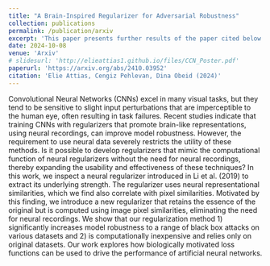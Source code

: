 ```yaml
---
title: "A Brain-Inspired Regularizer for Adversarial Robustness"
collection: publications
permalink: /publication/arxiv
excerpt: 'This paper presents further results of the paper cited below.'
date: 2024-10-08
venue: 'Arxiv'
# slidesurl: 'http://elieattias1.github.io/files/CCN_Poster.pdf'
paperurl: 'https://arxiv.org/abs/2410.03952'
citation: 'Elie Attias, Cengiz Pehlevan, Dina Obeid (2024)'
---
```


Convolutional Neural Networks (CNNs) excel in many visual tasks, but they tend to be sensitive to slight input perturbations that are imperceptible to the human eye, often resulting in task failures. Recent studies indicate that training CNNs with regularizers that promote brain-like representations, using neural recordings, can improve model robustness. However, the requirement to use neural data severely restricts the utility of these methods. Is it possible to develop regularizers that mimic the computational function of neural regularizers without the need for neural recordings, thereby expanding the usability and effectiveness of these techniques? In this work, we inspect a neural regularizer introduced in Li et al. (2019) to extract its underlying strength. The regularizer uses neural representational similarities, which we find also correlate with pixel similarities. Motivated by this finding, we introduce a new regularizer that retains the essence of the original but is computed using image pixel similarities, eliminating the need for neural recordings.  We show that our regularization method 1) significantly increases model robustness to a range of black box attacks on various datasets and 2) is computationally inexpensive and relies only on original datasets. Our work explores how biologically motivated loss functions can be used to drive the performance of artificial neural networks.
